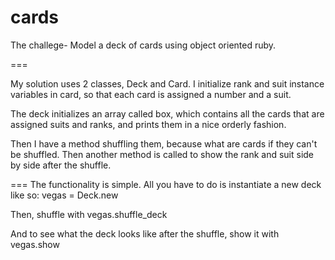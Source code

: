 cards
=====

The challege- Model a deck of cards using object oriented ruby.

===

My solution uses 2 classes, Deck and Card. I initialize rank and suit instance variables in card, so that each card is assigned a number and a suit.

The deck initializes an array called box, which contains all the cards that are assigned suits and ranks, and prints them in a nice orderly fashion.

Then I have a method shuffling them, because what are cards if they can't be shuffled. Then another method is called to show the rank and suit side by side after the shuffle.

=== The functionality is simple. All you have to do is instantiate a new deck like so: vegas = Deck.new

Then, shuffle with vegas.shuffle_deck

And to see what the deck looks like after the shuffle, show it with vegas.show

